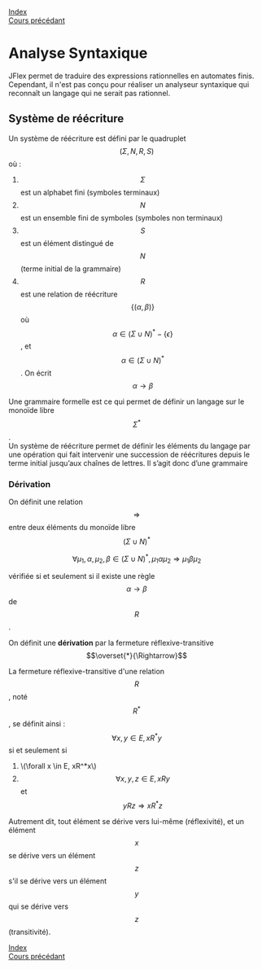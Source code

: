 <script type="text/javascript" src="https://cdnjs.cloudflare.com/ajax/libs/mathjax/2.7.7/latest.js?config=TeX-MML-AM_CHTML"></script>

[Index](./index.md)  
[Cours précédant](./cours_2.md)

# Analyse Syntaxique

JFlex permet de traduire des expressions rationnelles en automates finis.  
Cependant, il n'est pas conçu pour réaliser un analyseur syntaxique qui reconnaît un langage qui ne serait pas rationnel.

## Système de réécriture

Un système de réécriture est défini par le quadruplet $$(\Sigma, N, R, S)$$ où :
1. $$\Sigma$$ est un alphabet fini (symboles terminaux)
2. $$N$$ est un ensemble fini de symboles (symboles non terminaux)
3. $$S$$ est un élément distingué de $$N$$ (terme initial de la grammaire)
4. $$R$$ est une relation de réécriture $$\{(\alpha,\beta)\}$$ où $$\alpha\in(\Sigma\cup N)^*-\{\epsilon\}$$, et $$\alpha\in(\Sigma\cup N)^*$$. On écrit $$\alpha \to \beta$$

Une grammaire formelle est ce qui permet de définir un langage sur le monoïde libre $$\Sigma^*$$.  
Un système de réécriture permet de définir les éléments du langage par une opération qui fait intervenir une succession de réécritures depuis le terme initial jusqu’aux chaînes de lettres. Il s’agit donc d’une grammaire

### Dérivation

On définit une relation $$\Rightarrow$$ entre deux éléments du monoïde libre $$(\Sigma\cup N)^*$$

$$\forall\mu_1, \alpha, \mu_2, \beta \in (\Sigma\cup N)^*, \mu_1\alpha\mu_2 \Rightarrow \mu_1\beta\mu_2$$

vérifiée si et seulement si il existe une règle $$\alpha\to\beta$$ de $$R$$.

On définit une **dérivation** par la fermeture réflexive-transitive $$\overset{*}{\Rightarrow}$$

La fermeture réflexive-transitive d'une relation $$R$$, noté $$R^*$$, se définit ainsi : $$\forall x,y \in E, xR^*y$$ si et seulement si
1. \\(\forall x \in E, xR^*x\\)
2. $$\forall x, y, z \in E, xRy$$ et $$yRz \Rightarrow xR^*z$$

Autrement dit, tout élément se dérive vers lui-même (réflexivité), et un élément $$x$$ se dérive vers un élément $$z$$ s'il se dérive vers un élément
$$y$$ qui se dérive vers $$z$$ (transitivité).

[Index](./index.md)  
[Cours précédant](./cours_2.md)

